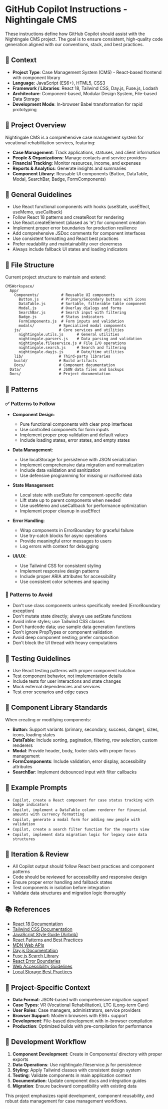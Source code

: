 # GitHub Copilot Instructions - Nightingale CMS

These instructions define how GitHub Copilot should assist with the Nightingale CMS project. The goal is to ensure consistent, high-quality code generation aligned with our conventions, stack, and best practices.

## 🧠 Context

- **Project Type**: Case Management System (CMS) - React-based frontend with component library
- **Language**: JavaScript (ES6+), HTML5, CSS3
- **Framework / Libraries**: React 18, Tailwind CSS, Day.js, Fuse.js, Lodash
- **Architecture**: Component-based, Modular Design System, File-based Data Storage
- **Development Mode**: In-browser Babel transformation for rapid prototyping

## 🎯 Project Overview

Nightingale CMS is a comprehensive case management system for vocational rehabilitation services, featuring:
- **Case Management**: Track applications, statuses, and client information
- **People & Organizations**: Manage contacts and service providers
- **Financial Tracking**: Monitor resources, income, and expenses
- **Reports & Analytics**: Generate insights and summaries
- **Component Library**: Reusable UI components (Button, DataTable, Modal, SearchBar, Badge, FormComponents)

## 🔧 General Guidelines

- Use React functional components with hooks (useState, useEffect, useMemo, useCallback)
- Follow React 18 patterns and createRoot for rendering
- Use React.createElement (aliased as 'e') for component creation
- Implement proper error boundaries for production resilience
- Add comprehensive JSDoc comments for component interfaces
- Use consistent formatting and React best practices
- Prefer readability and maintainability over cleverness
- Always include fallback UI states and loading indicators

## 📁 File Structure

Current project structure to maintain and extend:

```text
CMSWorkspace/
  App/
    Components/          # Reusable UI components
      Button.js          # Primary/Secondary buttons with icons
      DataTable.js       # Sortable, filterable table component
      Modal.js           # Overlay dialogs and forms
      SearchBar.js       # Search input with filtering
      Badge.js           # Status indicators
      FormComponents.js  # Form inputs and validation
      modals/           # Specialized modal components
    js/                 # Core services and utilities
      nightingale.utils.js      # General utilities
      nightingale.parsers.js    # Data parsing and validation
      nightingale.fileservice.js # File I/O operations
      nightingale.search.js     # Search and filtering
      nightingale.dayjs.js      # Date/time utilities
    lib/                # Third-party libraries
    build/              # Build artifacts
    Docs/               # Component documentation
  Data/                 # JSON data files and backups
  Docs/                 # Project documentation
```

## 🧶 Patterns

### ✅ Patterns to Follow

- **Component Design**:
  - Pure functional components with clear prop interfaces
  - Use controlled components for form inputs
  - Implement proper prop validation and default values
  - Include loading states, error states, and empty states
  
- **Data Management**:
  - Use localStorage for persistence with JSON serialization
  - Implement comprehensive data migration and normalization
  - Include data validation and sanitization
  - Use defensive programming for missing or malformed data

- **State Management**:
  - Local state with useState for component-specific data
  - Lift state up to parent components when needed
  - Use useMemo and useCallback for performance optimization
  - Implement proper cleanup in useEffect

- **Error Handling**:
  - Wrap components in ErrorBoundary for graceful failure
  - Use try-catch blocks for async operations
  - Provide meaningful error messages to users
  - Log errors with context for debugging

- **UI/UX**:
  - Use Tailwind CSS for consistent styling
  - Implement responsive design patterns
  - Include proper ARIA attributes for accessibility
  - Use consistent color schemes and spacing

### 🚫 Patterns to Avoid

- Don't use class components unless specifically needed (ErrorBoundary exception)
- Don't mutate state directly; always use setState functions
- Avoid inline styles; use Tailwind CSS classes
- Don't hardcode data; use sample data generation functions
- Don't ignore PropTypes or component validation
- Avoid deep component nesting; prefer composition
- Don't block the UI thread with heavy computations

## 🧪 Testing Guidelines

- Use React testing patterns with proper component isolation
- Test component behavior, not implementation details
- Include tests for user interactions and state changes
- Mock external dependencies and services
- Test error scenarios and edge cases

## 🎨 Component Library Standards

When creating or modifying components:

- **Button**: Support variants (primary, secondary, success, danger), sizes, icons, loading states
- **DataTable**: Include sorting, pagination, filtering, row selection, custom renderers
- **Modal**: Provide header, body, footer slots with proper focus management
- **FormComponents**: Include validation, error display, accessibility attributes
- **SearchBar**: Implement debounced input with filter callbacks

## 🧩 Example Prompts

- `Copilot, create a React component for case status tracking with badge indicators`
- `Copilot, implement a DataTable column renderer for financial amounts with currency formatting`
- `Copilot, generate a modal form for adding new people with validation`
- `Copilot, create a search filter function for the reports view`
- `Copilot, implement data migration logic for legacy case data structures`

## 🔁 Iteration & Review

- All Copilot output should follow React best practices and component patterns
- Code should be reviewed for accessibility and responsive design
- Ensure proper error handling and fallback states
- Test components in isolation before integration
- Validate data structures and migration logic thoroughly

## 📚 References

- [React 18 Documentation](https://react.dev/)
- [Tailwind CSS Documentation](https://tailwindcss.com/docs)
- [JavaScript Style Guide (Airbnb)](https://github.com/airbnb/javascript)
- [React Patterns and Best Practices](https://react.dev/learn)
- [MDN Web APIs](https://developer.mozilla.org/en-US/docs/Web/API)
- [Day.js Documentation](https://day.js.org/docs/en/installation/installation)
- [Fuse.js Search Library](https://fusejs.io/)
- [React Error Boundaries](https://react.dev/reference/react/Component#catching-rendering-errors-with-an-error-boundary)
- [Web Accessibility Guidelines](https://www.w3.org/WAI/WCAG21/quickref/)
- [Local Storage Best Practices](https://developer.mozilla.org/en-US/docs/Web/API/Web_Storage_API/Using_the_Web_Storage_API)

## 🎯 Project-Specific Context

- **Data Format**: JSON-based with comprehensive migration support
- **Case Types**: VR (Vocational Rehabilitation), LTC (Long-term Care)
- **User Roles**: Case managers, administrators, service providers
- **Browser Support**: Modern browsers with ES6+ support
- **Development**: File-based development with in-browser compilation
- **Production**: Optimized builds with pre-compilation for performance

## 🚀 Development Workflow

1. **Component Development**: Create in Components/ directory with proper exports
2. **Data Operations**: Use nightingale.fileservice.js for persistence
3. **Styling**: Apply Tailwind classes with consistent design system
4. **Testing**: Validate components in main application context
5. **Documentation**: Update component docs and integration guides
6. **Migration**: Ensure backward compatibility with existing data

This project emphasizes rapid development, component reusability, and robust data management for case management workflows.
